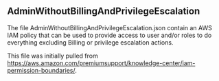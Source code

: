 ## AdminWithoutBillingAndPrivilegeEscalation

The file AdminWithoutBillingAndPrivilegeEscalation.json contain an AWS IAM policy that can be used to provide access to user and/or roles to do everything excluding Billing or privilege escalation actions.

This file was initially pulled from https://aws.amazon.com/premiumsupport/knowledge-center/iam-permission-boundaries/.